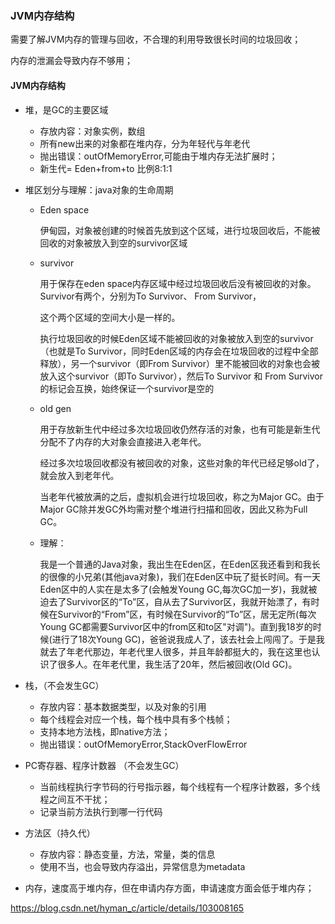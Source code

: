 ### JVM内存结构

需要了解JVM内存的管理与回收，不合理的利用导致很长时间的垃圾回收；

内存的泄漏会导致内存不够用；

#### JVM内存结构

- 堆，是GC的主要区域
  - 存放内容：对象实例，数组
  - 所有new出来的对象都在堆内存，分为年轻代与年老代
  - 抛出错误：outOfMemoryError,可能由于堆内存无法扩展时；
  - 新生代= Eden+from+to   比例8:1:1

- 堆区划分与理解：java对象的生命周期
  - Eden space
  
     伊甸园，对象被创建的时候首先放到这个区域，进行垃圾回收后，不能被回收的对象被放入到空的survivor区域
  
  - survivor
  
    用于保存在eden space内存区域中经过垃圾回收后没有被回收的对象。Survivor有两个，分别为To Survivor、 From Survivor，
  
    这个两个区域的空间大小是一样的。
  
    执行垃圾回收的时候Eden区域不能被回收的对象被放入到空的survivor（也就是To Survivor，同时Eden区域的内存会在垃圾回收的过程中全部释放），另一个survivor（即From Survivor）里不能被回收的对象也会被放入这个survivor（即To Survivor），然后To Survivor 和 From Survivor的标记会互换，始终保证一个survivor是空的
  
  - old gen
  
    用于存放新生代中经过多次垃圾回收仍然存活的对象，也有可能是新生代分配不了内存的大对象会直接进入老年代。
  
    经过多次垃圾回收都没有被回收的对象，这些对象的年代已经足够old了，就会放入到老年代。
  
    当老年代被放满的之后，虚拟机会进行垃圾回收，称之为Major GC。由于Major GC除并发GC外均需对整个堆进行扫描和回收，因此又称为Full GC。
  
  - 理解：
  
    我是一个普通的Java对象，我出生在Eden区，在Eden区我还看到和我长的很像的小兄弟(其他java对象)，我们在Eden区中玩了挺长时间。有一天Eden区中的人实在是太多了(会触发Young GC,每次GC加一岁)，我就被迫去了Survivor区的“To”区，自从去了Survivor区，我就开始漂了，有时候在Survivor的“From”区，有时候在Survivor的“To”区，居无定所(每次Young GC都需要Survivor区中的from区和to区"对调")。直到我18岁的时候(进行了18次Young GC)，爸爸说我成人了，该去社会上闯闯了。于是我就去了年老代那边，年老代里人很多，并且年龄都挺大的，我在这里也认识了很多人。在年老代里，我生活了20年，然后被回收(Old GC)。

- 栈，（不会发生GC）
  - 存放内容：基本数据类型，以及对象的引用
  - 每个线程会对应一个栈，每个栈中具有多个栈帧；
  - 支持本地方法栈，即native方法；
  - 抛出错误：outOfMemoryError,StackOverFlowError
- PC寄存器、程序计数器  （不会发生GC）
  - 当前线程执行字节码的行号指示器，每个线程有一个程序计数器，多个线程之间互不干扰；
  - 记录当前方法执行到哪一行代码
- 方法区（持久代）
  - 存放内容：静态变量，方法，常量，类的信息
  - 使用不当，也会导致内存溢出，异常信息为metadata
- 内存，速度高于堆内存，但在申请内存方面，申请速度方面会低于堆内存；

https://blog.csdn.net/hyman_c/article/details/103008165